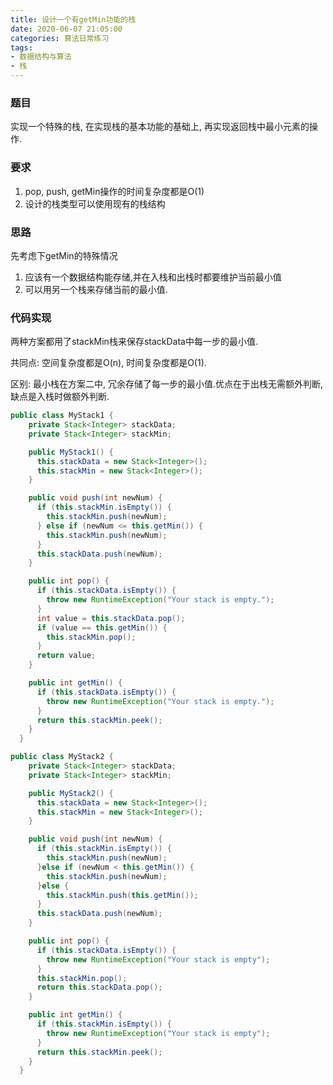 ```yaml
---
title: 设计一个有getMin功能的栈
date: 2020-06-07 21:05:00
categories: 算法日常练习
tags:
- 数据结构与算法
- 栈
---
```


### 题目

实现一个特殊的栈, 在实现栈的基本功能的基础上, 再实现返回栈中最小元素的操作.

### 要求

1. pop, push, getMin操作的时间复杂度都是O(1)
2. 设计的栈类型可以使用现有的栈结构

### 思路

先考虑下getMin的特殊情况

1. 应该有一个数据结构能存储,并在入栈和出栈时都要维护当前最小值
2. 可以用另一个栈来存储当前的最小值.
<!--more-->
### 代码实现

两种方案都用了stackMin栈来保存stackData中每一步的最小值.

共同点: 空间复杂度都是O(n), 时间复杂度都是O(1).

区别: 最小栈在方案二中, 冗余存储了每一步的最小值.优点在于出栈无需额外判断, 缺点是入栈时做额外判断.

```java
public class MyStack1 {
    private Stack<Integer> stackData;
    private Stack<Integer> stackMin;

    public MyStack1() {
      this.stackData = new Stack<Integer>();
      this.stackMin = new Stack<Integer>();
    }

    public void push(int newNum) {
      if (this.stackMin.isEmpty()) {
        this.stackMin.push(newNum);
      } else if (newNum <= this.getMin()) {
        this.stackMin.push(newNum);
      }
      this.stackData.push(newNum);
    }

    public int pop() {
      if (this.stackData.isEmpty()) {
        throw new RuntimeException("Your stack is empty.");
      }
      int value = this.stackData.pop();
      if (value == this.getMin()) {
        this.stackMin.pop();
      }
      return value;
    }

    public int getMin() {
      if (this.stackData.isEmpty()) {
        throw new RuntimeException("Your stack is empty.");
      }
      return this.stackMin.peek();
    }
  }
```

```java
public class MyStack2 {
    private Stack<Integer> stackData;
    private Stack<Integer> stackMin;

    public MyStack2() {
      this.stackData = new Stack<Integer>();
      this.stackMin = new Stack<Integer>();
    }

    public void push(int newNum) {
      if (this.stackMin.isEmpty()) {
        this.stackMin.push(newNum);
      }else if (newNum < this.getMin()) {
        this.stackMin.push(newNum);
      }else {
        this.stackMin.push(this.getMin());
      }
      this.stackData.push(newNum);
    }

    public int pop() {
      if (this.stackData.isEmpty()) {
        throw new RuntimeException("Your stack is empty");
      }
      this.stackMin.pop();
      return this.stackData.pop();
    }

    public int getMin() {
      if (this.stackMin.isEmpty()) {
        throw new RuntimeException("Your stack is empty");
      }
      return this.stackMin.peek();
    }
  }
```
